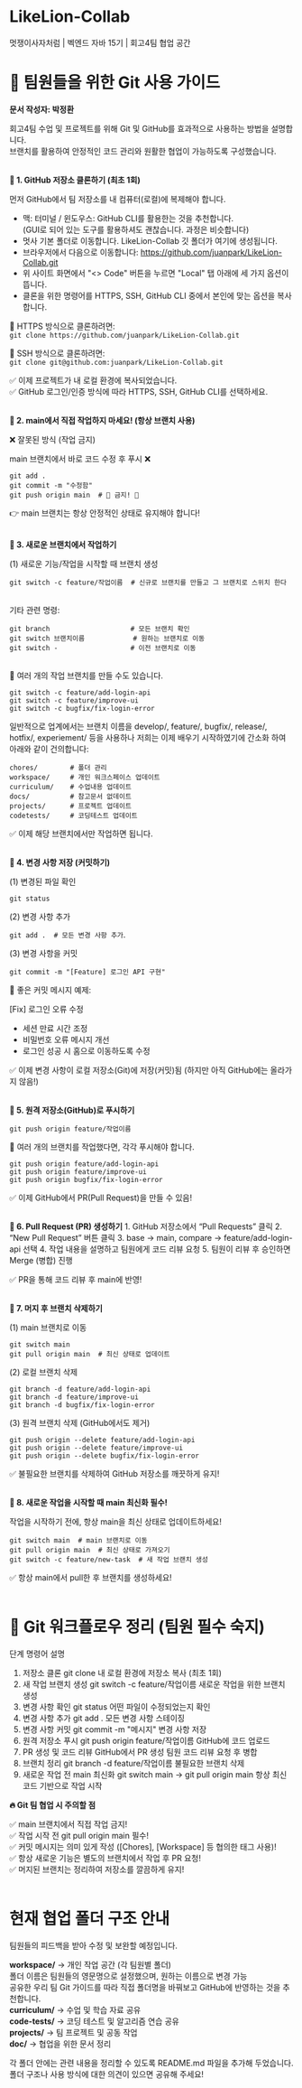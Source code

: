 # LikeLion-Collab
멋쟁이사자처럼 | 벡엔드 자바 15기 | 회고4팀 협업 공간


# 🚀 팀원들을 위한 Git 사용 가이드

**문서 작성자: 박정환**

회고4팀 수업 및 프로젝트를 위해 Git 및 GitHub를 효과적으로 사용하는 방법을 설명합니다.  
브랜치를 활용하여 안정적인 코드 관리와 원활한 협업이 가능하도록 구성했습니다.<br><br>

 
**📌 1. GitHub 저장소 클론하기 (최초 1회)**

먼저 GitHub에서 팀 저장소를 내 컴퓨터(로컬)에 복제해야 합니다.


- 맥: 터미널 / 윈도우스: GitHub CLI를 활용한는 것을 추천합니다.  
  (GUI로 되어 있는 도구를 활용하셔도 괜찮습니다. 과정은 비슷합니다)
- 멋사 기본 폴더로 이동합니다. LikeLion-Collab 깃 폴더가 여기에 생성됩니다.
- 브라우저에서 다음으로 이동합니다: https://github.com/juanpark/LikeLion-Collab.git
- 위 사이트 화면에서 "<> Code" 버튼을 누르면 "Local" 탭 아래에 세 가지 옵션이 뜹니다.
- 클론을 위한 명령어를 HTTPS, SSH, GitHub CLI 중에서 본인에 맞는 옵션을 복사합니다.<br>

🔹 HTTPS 방식으로 클론하려면:  
`git clone https://github.com/juanpark/LikeLion-Collab.git`

🔹 SSH 방식으로 클론하려면:  
`git clone git@github.com:juanpark/LikeLion-Collab.git`

✅ 이제 프로젝트가 내 로컬 환경에 복사되었습니다.  
✅ GitHub 로그인/인증 방식에 따라 HTTPS, SSH, GitHub CLI를 선택하세요.<br><br>


**📌 2. main에서 직접 작업하지 마세요! (항상 브랜치 사용)**

❌ 잘못된 방식 (작업 금지)<br>

main 브랜치에서 바로 코드 수정 후 푸시 ❌  
```
git add .  
git commit -m "수정함"  
git push origin main  # 🚨 금지! 🚨  
```
👉 main 브랜치는 항상 안정적인 상태로 유지해야 합니다!<br><br>

**📌 3. 새로운 브랜치에서 작업하기**

(1) 새로운 기능/작업을 시작할 때 브랜치 생성  
```
git switch -c feature/작업이름  # 신규로 브랜치를 만들고 그 브랜치로 스위치 한다
```
<br>기타 관련 명령:
```
git branch                    # 모든 브랜치 확인
git switch 브랜치이름            # 원하는 브랜치로 이동
git switch -                  # 이전 브랜치로 이동
```

<br>📌 여러 개의 작업 브랜치를 만들 수도 있습니다.
```
git switch -c feature/add-login-api
git switch -c feature/improve-ui
git switch -c bugfix/fix-login-error
```
일반적으로 업계에서는 브랜치 이름을 develop/, feature/, bugfix/, release/, hotfix/, experiement/ 등을 사용하나 저희는 이제 배우기 시작하였기에 간소화 하여 아래와 같이 건의합니다:
```
chores/        # 폴더 관리
workspace/     # 개인 워크스페이스 업데이트
curriculum/    # 수업내용 업데이트
docs/          # 참고문서 없데이트
projects/      # 프로젝트 업데이트  
codetests/     # 코딩테스트 업데이트
```

✅ 이제 해당 브랜치에서만 작업하면 됩니다.<br><br>

**📌 4. 변경 사항 저장 (커밋하기)**  

(1) 변경된 파일 확인  

`git status`  

(2) 변경 사항 추가  

`git add .  # 모든 변경 사항 추가`. 

(3) 변경 사항을 커밋  

`git commit -m "[Feature] 로그인 API 구현"`

📌 좋은 커밋 메시지 예제:

[Fix] 로그인 오류 수정  

- 세션 만료 시간 조정
- 비밀번호 오류 메시지 개선
- 로그인 성공 시 홈으로 이동하도록 수정

✅ 이제 변경 사항이 로컬 저장소(Git)에 저장(커밋)됨 (하지만 아직 GitHub에는 올라가지 않음!)<br><br>

**📌 5. 원격 저장소(GitHub)로 푸시하기**

`git push origin feature/작업이름`

📌 여러 개의 브랜치를 작업했다면, 각각 푸시해야 합니다.
```
git push origin feature/add-login-api
git push origin feature/improve-ui
git push origin bugfix/fix-login-error
```

✅ 이제 GitHub에서 PR(Pull Request)을 만들 수 있음!<br><br>

**📌 6. Pull Request (PR) 생성하기**
	1.	GitHub 저장소에서 “Pull Requests” 클릭
	2.	“New Pull Request” 버튼 클릭
	3.	base → main, compare → feature/add-login-api 선택
	4.	작업 내용을 설명하고 팀원에게 코드 리뷰 요청
	5.	팀원이 리뷰 후 승인하면 Merge (병합) 진행

✅ PR을 통해 코드 리뷰 후 main에 반영!<br><br>

**📌 7. 머지 후 브랜치 삭제하기**

(1) main 브랜치로 이동
```
git switch main
git pull origin main  # 최신 상태로 업데이트
```
(2) 로컬 브랜치 삭제
```
git branch -d feature/add-login-api
git branch -d feature/improve-ui
git branch -d bugfix/fix-login-error
```
(3) 원격 브랜치 삭제 (GitHub에서도 제거)
```
git push origin --delete feature/add-login-api
git push origin --delete feature/improve-ui
git push origin --delete bugfix/fix-login-error
```
✅ 불필요한 브랜치를 삭제하여 GitHub 저장소를 깨끗하게 유지!<br><br>

**📌 8. 새로운 작업을 시작할 때 main 최신화 필수!**

작업을 시작하기 전에, 항상 main을 최신 상태로 업데이트하세요!
```
git switch main  # main 브랜치로 이동
git pull origin main  # 최신 상태로 가져오기
git switch -c feature/new-task  # 새 작업 브랜치 생성
```
✅ 항상 main에서 pull한 후 브랜치를 생성하세요!<br><br>

# 🚀 Git 워크플로우 정리 (팀원 필수 숙지)

단계	명령어	설명
1. 저장소 클론	git clone <repo-url>	내 로컬 환경에 저장소 복사 (최초 1회)
2. 새 작업 브랜치 생성	git switch -c feature/작업이름	새로운 작업을 위한 브랜치 생성
3. 변경 사항 확인	git status	어떤 파일이 수정되었는지 확인
4. 변경 사항 추가	git add .	모든 변경 사항 스테이징
5. 변경 사항 커밋	git commit -m "메시지"	변경 사항 저장
6. 원격 저장소 푸시	git push origin feature/작업이름	GitHub에 코드 업로드
7. PR 생성 및 코드 리뷰	GitHub에서 PR 생성	팀원 코드 리뷰 요청 후 병합
8. 브랜치 정리	git branch -d feature/작업이름	불필요한 브랜치 삭제
9. 새로운 작업 전 main 최신화	git switch main → git pull origin main	항상 최신 코드 기반으로 작업 시작

**🔥 Git 팀 협업 시 주의할 점**

✅ main 브랜치에서 직접 작업 금지!  
✅ 작업 시작 전 git pull origin main 필수!  
✅ 커밋 메시지는 의미 있게 작성 ([Chores], [Workspace] 등 협의한 태그 사용)!  
✅ 항상 새로운 기능은 별도의 브랜치에서 작업 후 PR 요청!  
✅ 머지된 브랜치는 정리하여 저장소를 깔끔하게 유지!<br><br>  


# 현재 협업 폴더 구조 안내

팀원들의 피드백을 받아 수정 및 보완할 예정입니다.

**workspace/** → 개인 작업 공간 (각 팀원별 폴더)  
폴더 이름은 팀원들의 영문명으로 설정했으며, 원하는 이름으로 변경 가능  
공유한 우리 팀 Git 가이드를 따라 직접 폴더명을 바꿔보고 GitHub에 반영하는 것을 추천합니다.  
**curriculum/** → 수업 및 학습 자료 공유  
**code-tests/** → 코딩 테스트 및 알고리즘 연습 공유  
**projects/** → 팀 프로젝트 및 공동 작업  
**doc/** → 협업을 위한 문서 정리  

각 폴더 안에는 관련 내용을 정리할 수 있도록 README.md 파일을 추가해 두었습니다.
폴더 구조나 사용 방식에 대한 의견이 있으면 공유해 주세요!
